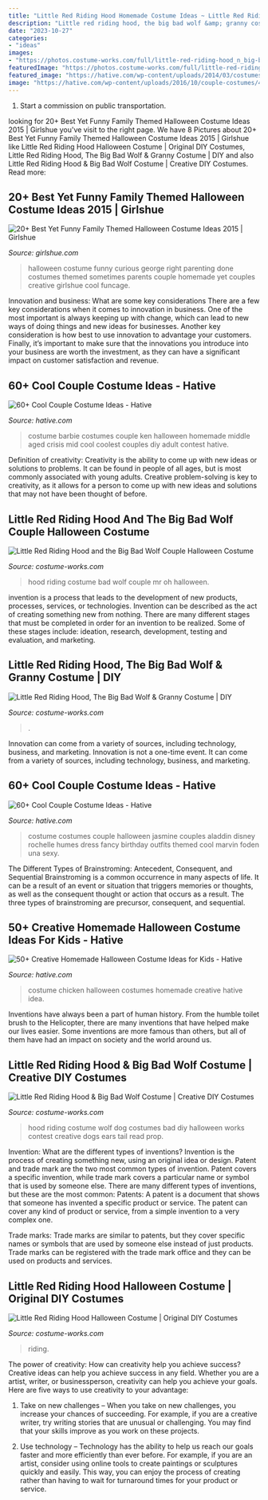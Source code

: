 ```yaml
---
title: "Little Red Riding Hood Homemade Costume Ideas ~ Little Red Riding Hood &amp; Big Bad Wolf Costume"
description: "Little red riding hood, the big bad wolf &amp; granny costume"
date: "2023-10-27"
categories:
- "ideas"
images:
- "https://photos.costume-works.com/full/little-red-riding-hood_n_big-bad-wolf.jpg"
featuredImage: "https://photos.costume-works.com/full/little-red-riding-hood_n_big-bad-wolf.jpg"
featured_image: "https://hative.com/wp-content/uploads/2014/03/costumes-for-kids/27-chicken-costume-idea.jpg"
image: "https://hative.com/wp-content/uploads/2016/10/couple-costumes/46-couple-costume-ideas-1.jpg"
---
```



1) Start a commission on public transportation.

	

		
looking for 20+ Best Yet Funny Family Themed Halloween Costume Ideas 2015 | Girlshue you've visit to the right page. We have 8 Pictures about 20+ Best Yet Funny Family Themed Halloween Costume Ideas 2015 | Girlshue like Little Red Riding Hood Halloween Costume | Original DIY Costumes, Little Red Riding Hood, The Big Bad Wolf &amp; Granny Costume | DIY and also Little Red Riding Hood &amp; Big Bad Wolf Costume | Creative DIY Costumes. Read more:
		
    
## 20+ Best Yet Funny Family Themed Halloween Costume Ideas 2015 | Girlshue

<img loading=lazy src="http://www.girlshue.com/wp-content/uploads/2015/09/20-Best-Funny-Family-Themed-Halloween-Costume-Ideas-2015-18.jpg" onerror="this.onerror=null;this.src='https://tse1.mm.bing.net/th?id=OIP.j7hwFP1B3jr6okAPSAMNOAHaK-&amp;pid=15.1';" alt="20+ Best Yet Funny Family Themed Halloween Costume Ideas 2015 | Girlshue">

_Source: girlshue.com_

>halloween costume funny curious george right parenting done costumes themed sometimes parents couple homemade yet couples creative girlshue cool funcage. 

	

Innovation and business: What are some key considerations
There are a few key considerations when it comes to innovation in business. One of the most important is always keeping up with change, which can lead to new ways of doing things and new ideas for businesses. Another key consideration is how best to use innovation to advantage your customers. Finally, it’s important to make sure that the innovations you introduce into your business are worth the investment, as they can have a significant impact on customer satisfaction and revenue.

    
## 60+ Cool Couple Costume Ideas - Hative

<img loading=lazy src="https://hative.com/wp-content/uploads/2016/10/couple-costumes/66-couple-costume-ideas-2.jpg" onerror="this.onerror=null;this.src='https://tse4.mm.bing.net/th?id=OIP.MqoqhmRGL2-q8JCKITUPPQAAAA&amp;pid=15.1';" alt="60+ Cool Couple Costume Ideas - Hative">

_Source: hative.com_

>costume barbie costumes couple ken halloween homemade middle aged crisis mid cool coolest couples diy adult contest hative. 

	

Definition of creativity:
Creativity is the ability to come up with new ideas or solutions to problems. It can be found in people of all ages, but is most commonly associated with young adults. Creative problem-solving is key to creativity, as it allows for a person to come up with new ideas and solutions that may not have been thought of before.

    
## Little Red Riding Hood And The Big Bad Wolf Couple Halloween Costume

<img loading=lazy src="http://photos.costume-works.com/full/little_red_riding_hood_and_the_big_bad_wolf27.jpg" onerror="this.onerror=null;this.src='https://tse4.mm.bing.net/th?id=OIP.dI5QRuvRa5XmDNmRYY59gQHaJ3&amp;pid=15.1';" alt="Little Red Riding Hood and the Big Bad Wolf Couple Halloween Costume">

_Source: costume-works.com_

>hood riding costume bad wolf couple mr oh halloween. 

	

invention is a process that leads to the development of new products, processes, services, or technologies. Invention can be described as the act of creating something new from nothing. There are many different stages that must be completed in order for an invention to be realized. Some of these stages include: ideation, research, development, testing and evaluation, and marketing.

    
## Little Red Riding Hood, The Big Bad Wolf &amp; Granny Costume | DIY

<img loading=lazy src="https://photos.costume-works.com/full/little_red_riding_hood_the_big_bad_wolf_n_granny.jpg" onerror="this.onerror=null;this.src='https://tse3.mm.bing.net/th?id=OIP.hT2-Znbjc9y5wghihEizVgHaHP&amp;pid=15.1';" alt="Little Red Riding Hood, The Big Bad Wolf &amp; Granny Costume | DIY">

_Source: costume-works.com_

>. 

	

Innovation can come from a variety of sources, including technology, business, and marketing.
Innovation is not a one-time event. It can come from a variety of sources, including technology, business, and marketing.

    
## 60+ Cool Couple Costume Ideas - Hative

<img loading=lazy src="https://hative.com/wp-content/uploads/2016/10/couple-costumes/46-couple-costume-ideas-1.jpg" onerror="this.onerror=null;this.src='https://tse4.mm.bing.net/th?id=OIP.ppXPq7K-rG6zV6uLujOkDgHaLV&amp;pid=15.1';" alt="60+ Cool Couple Costume Ideas - Hative">

_Source: hative.com_

>costume costumes couple halloween jasmine couples aladdin disney rochelle humes dress fancy birthday outfits themed cool marvin foden una sexy. 

	

The Different Types of Brainstroming: Antecedent, Consequent, and Sequential
Brainstroming is a common occurrence in many aspects of life. It can be a result of an event or situation that triggers memories or thoughts, as well as the consequent thought or action that occurs as a result. The three types of brainstroming are precursor, consequent, and sequential.

    
## 50+ Creative Homemade Halloween Costume Ideas For Kids - Hative

<img loading=lazy src="https://hative.com/wp-content/uploads/2014/03/costumes-for-kids/27-chicken-costume-idea.jpg" onerror="this.onerror=null;this.src='https://tse1.mm.bing.net/th?id=OIP.v6upLfOzh-K-OI6OloXiowHaGv&amp;pid=15.1';" alt="50+ Creative Homemade Halloween Costume Ideas for Kids - Hative">

_Source: hative.com_

>costume chicken halloween costumes homemade creative hative idea. 

	

Inventions have always been a part of human history. From the humble toilet brush to the Helicopter, there are many inventions that have helped make our lives easier. Some inventions are more famous than others, but all of them have had an impact on society and the world around us.

    
## Little Red Riding Hood &amp; Big Bad Wolf Costume | Creative DIY Costumes

<img loading=lazy src="https://photos.costume-works.com/full/little-red-riding-hood_n_big-bad-wolf.jpg" onerror="this.onerror=null;this.src='https://tse3.mm.bing.net/th?id=OIP.qh4uJNM25fYETglX76ylIQHaI1&amp;pid=15.1';" alt="Little Red Riding Hood &amp; Big Bad Wolf Costume | Creative DIY Costumes">

_Source: costume-works.com_

>hood riding costume wolf dog costumes bad diy halloween works contest creative dogs ears tail read prop. 

	

Invention: What are the different types of inventions?
Invention is the process of creating something new, using an original idea or design. Patent and trade mark are the two most common types of invention. Patent covers a specific invention, while trade mark covers a particular name or symbol that is used by someone else. There are many different types of inventions, but these are the most common:
Patents: A patent is a document that shows that someone has invented a specific product or service. The patent can cover any kind of product or service, from a simple invention to a very complex one.

Trade marks: Trade marks are similar to patents, but they cover specific names or symbols that are used by someone else instead of just products. Trade marks can be registered with the trade mark office and they can be used on products and services.

    
## Little Red Riding Hood Halloween Costume | Original DIY Costumes

<img loading=lazy src="https://photos.costume-works.com/full/little_red_riding_hood.jpg" onerror="this.onerror=null;this.src='https://tse4.mm.bing.net/th?id=OIP.4QSWBHWW2fdVqMeUspENrQHaKw&amp;pid=15.1';" alt="Little Red Riding Hood Halloween Costume | Original DIY Costumes">

_Source: costume-works.com_

>riding. 

	

The power of creativity: How can creativity help you achieve success?
Creative ideas can help you achieve success in any field. Whether you are a artist, writer, or businessperson, creativity can help you achieve your goals. Here are five ways to use creativity to your advantage: 
1. Take on new challenges – When you take on new challenges, you increase your chances of succeeding. For example, if you are a creative writer, try writing stories that are unusual or challenging. You may find that your skills improve as you work on these projects. 

2. Use technology – Technology has the ability to help us reach our goals faster and more efficiently than ever before. For example, if you are an artist, consider using online tools to create paintings or sculptures quickly and easily. This way, you can enjoy the process of creating rather than having to wait for turnaround times for your product or service. 


